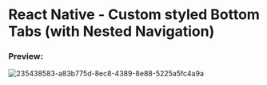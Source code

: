 ﻿# React Native - Custom styled Bottom Tabs (with Nested Navigation)
 
 ### Preview:
![235438583-a83b775d-8ec8-4389-8e88-5225a5fc4a9a](https://user-images.githubusercontent.com/93594492/235571051-ac9d996c-ad7f-48c5-a534-0847b076b22e.gif)
